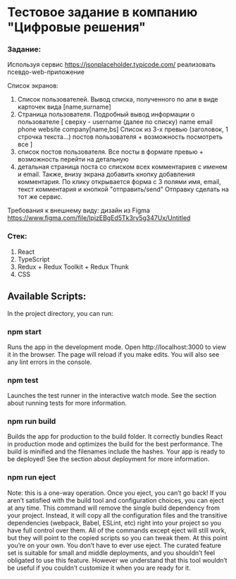 # Тестовое задание в компанию "Цифровые решения" 
### Задание: 
Используя сервис https://jsonplaceholder.typicode.com/ реализовать псевдо-web-приложение

Список экранов:
1. Список пользователей. Вывод списка, полученного по апи в виде карточек вида
[name,surname]
2. Страница пользователя. Подробный вывод информации о пользователе
[
сверху - username
(далее по списку)
name
email
phone
website
company[name,bs]
Список из 3-х превью (заголовок, 1 строчка текста...) постов пользователя + возможность посмотреть все
]
3. список постов пользователя. Все посты в формате превью + возможность перейти на детальную
4. детальная страница поста со списком всех комментариев c именем и email. Также, внизу экрана добавить кнопку добавления комментария. По клику открывается форма с 3 полями имя, email, текст комментария и кнопкой "отправить/send" Отправку сделать на тот же сервис.

Требования к внешнему виду: дизайн из Figma https://www.figma.com/file/IpjzEBgEd5Tk3ry5g347Ux/Untitled

### Стек: 
1. React
2. TypeScript
3. Redux + Redux Toolkit + Redux Thunk
4. CSS

## Available Scripts:
In the project directory, you can run:

### npm start
Runs the app in the development mode.
Open http://localhost:3000 to view it in the browser.
The page will reload if you make edits.
You will also see any lint errors in the console.

### npm test
Launches the test runner in the interactive watch mode.
See the section about running tests for more information.

### npm run build
Builds the app for production to the build folder.
It correctly bundles React in production mode and optimizes the build for the best performance.
The build is minified and the filenames include the hashes.
Your app is ready to be deployed!
See the section about deployment for more information.

### npm run eject
Note: this is a one-way operation. Once you eject, you can’t go back!
If you aren’t satisfied with the build tool and configuration choices, you can eject at any time. This command will remove the single build dependency from your project.
Instead, it will copy all the configuration files and the transitive dependencies (webpack, Babel, ESLint, etc) right into your project so you have full control over them. All of the commands except eject will still work, but they will point to the copied scripts so you can tweak them. At this point you’re on your own.
You don’t have to ever use eject. The curated feature set is suitable for small and middle deployments, and you shouldn’t feel obligated to use this feature. However we understand that this tool wouldn’t be useful if you couldn’t customize it when you are ready for it.
